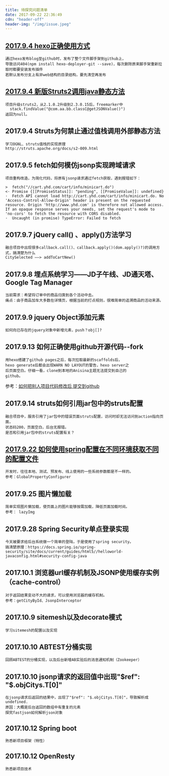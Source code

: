 ```yaml
---
title: 待探究问题清单
date: 2017-09-22 22:36:49
cdn: "header-off"
header-img: "/img/issue.jpeg"
---
```

## [2017.9.4 hexo正确使用方式](http://riveryellow.github.io/2017/09/10/buid-blog/)
```
通过hexo发布blog至github时，发布了整个文件脚手架到github上，
导致访问404(npm install hexo-deployer-git --save)，每次删除原来脚手架重新拉取时都要安装发布插件
若默认发布分支上有非web结构的目录结构，要先清空再发布
```


## [2017.9.4 新版Struts2调用java静态方法](https://riveryellow.github.io/2017/09/20/struts-ognlstack-bug/)
```
项目升级struts2，从2.1.0.2升级到2.3.0.15后，freemarker中
  stack.findValue("@com.aa.bb.classC@getJSONValue()")
返回为null。
```

## 2017.9.4 Struts为何禁止通过值栈调用外部静态方法
```
学习OGNL、struts值栈的实现原理
http://struts.apache.org/docs/s2-009.html
```

## 2017.9.5 fetch如何模仿jsonp实现跨域请求
```
项目重构改造，为简化代码，将原有jsonp请求通过fetch获取，遇到报错如下：

>  fetch("//cart.yhd.com/cart/info/minicart.do")
<· Promise {[[PromiseStatus]]: "pending", [[PromiseValue]]: undefined}
·  Fetch API cannot load http://cart.yhd.com/cart/info/minicart.do. No 'Access-Control-Allow-Origin' header is present on the requested resource. Origin 'http://www.yhd.com' is therefore not allowed access. If an opaque response serves your needs, set the request's mode to 'no-cors' to fetch the resource with CORS disabled.
·  Uncaught (in promise) TypeError: Failed to fetch
```

## 2017.9.7 jQuery call() 、apply()方法学习
```
融合项目中出现很多callback.call()、callback.apply()(dom.apply()?)的调用方式，搞清楚为什么
CitySelected ——> addToCartNew()
```

## 2017.9.8 埋点系统学习——JD子午线、JD通天塔、Google Tag Manager
```
当前需求：希望将订单中的商品归类到各个活动中去。
痛点：由于商品加车大多数在详情页，根据当前的打点规则，很难简单的追溯商品的活动来源。
```

## 2017.9.9 jquery Object添加元素
```
如何向已存在的jquery对象中新增元素，push？obj[]?
```

## 2017.9.13 如何正确使用github开源代码--fork
```
用hexo搭建了github pages之后，每次拉取最新的scaffolds后，
hexo generate后都会出现WARN NO LAYOUT的警告，hexo server之
后页面空白。仔细一看，clone到本地的Anisina主题无法提交到自己的
github。
```
参考：[如何把别人项目代码修改后 提交到github](http://yijiebuyi.com/blog/9c00641126e41779ef38cafb9c6aad67.html)

## 2017.9.14 struts如何引用jar包中的struts配置
```
融合项目中，服务引用了jar包中的错误页面struts配置，访问时却无法访问到action指向页面，
状态码200，页面空白，后台无报错。
是否和引用jar包中的struts配置有关？
```

## [2017.9.22 如何使用spring配置在不同环境获取不同的配置文件](https://riveryellow.github.io/2017/09/25/property-placeholder/)
```
开发时，往往本地、测试、预发布、线上使用的一些系统参数都是不一样的。
参考：GlobalPropertyConfigurer
```

## 2017.9.25 图片懒加载
```
简单实现图片懒加载，使页面上的图片能够按需加载，降低页面加载时间。
参考： lazyImg
```

## 2017.9.28 Spring Security单点登录实现
```
今天被要求给后台系统做一个简单的登陆，于是使用了spring security。
搞清楚原理：https://docs.spring.io/spring-security/site/docs/current/guides/html5//helloworld-javaconfig.html#security-config-java
```

## 2017.10.1 浏览器url缓存机制及JSONP使用缓存实例（cache-control）
```
对于返回结果变动不大的请求，可以使用浏览器的缓存机制。
参考：getCityById、JsonpInterceptor
```

## 2017.10.9 sitemesh以及decorate模式
```
学习sitemesh的配置以及实现
```

## 2017.10.10 ABTEST分桶实现
```
回顾ABTEST的分桶实现，以及后台新增AB实验后的消息通知机制（Zookeeper）
```

## 2017.10.10 jsonp请求的返回值中出现"$ref": "$.objCitys.T[0]"
```
在jsonp请求后返回的结果中，出现了"$ref": "$.objCitys.T[0]"，导致解析成undefined.
原因：大概是后台返回的数组中有重复的元素
探究fastjson如何解析json对象
```

## 2017.10.12 Spring boot
```
熟悉新项目框架（特性）
```

## 2017.10.12 OpenResty
```
熟悉新项目技术
```


